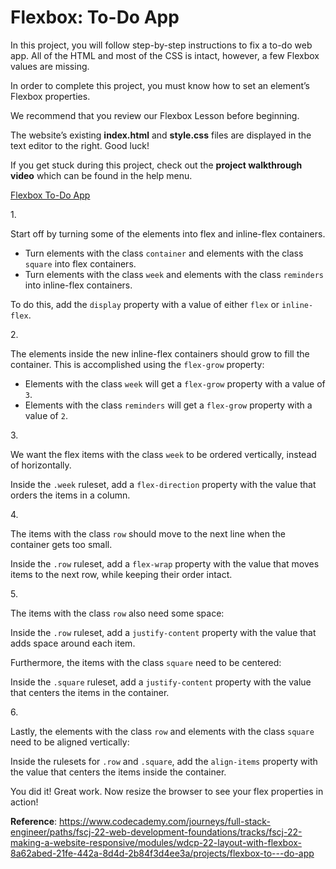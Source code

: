 # Flexbox: To-Do App

In this project, you will follow step-by-step instructions to fix a
to-do web app. All of the HTML and most of the CSS is intact, however, a
few Flexbox values are missing.

In order to complete this project, you must know how to set an element’s
Flexbox properties.

We recommend that you review our Flexbox Lesson before beginning.

The website’s existing **index.html** and **style.css** files are
displayed in the text editor to the right. Good luck!

If you get stuck during this project, check out the **project
walkthrough video** which can be found in the help menu.

[Flexbox To-Do App](https://www.youtube.com/watch?v=Nb7Do8DMRtY)

1\.

Start off by turning some of the elements into flex and inline-flex
containers.

- Turn elements with the class `container` and elements with the class
  `square` into flex containers.
- Turn elements with the class `week` and elements with the class
  `reminders` into inline-flex containers.

To do this, add the `display` property with a value of either `flex` or
`inline-flex`.

2\.

The elements inside the new inline-flex containers should grow to fill
the container. This is accomplished using the `flex-grow` property:

- Elements with the class `week` will get a `flex-grow` property with a
  value of `3`.
- Elements with the class `reminders` will get a `flex-grow` property
  with a value of `2`.

3\.

We want the flex items with the class `week` to be ordered vertically,
instead of horizontally.

Inside the `.week` ruleset, add a `flex-direction` property with the
value that orders the items in a column.

4\.

The items with the class `row` should move to the next line when the
container gets too small.

Inside the `.row` ruleset, add a `flex-wrap` property with the value
that moves items to the next row, while keeping their order intact.

5\.

The items with the class `row` also need some space:

Inside the `.row` ruleset, add a `justify-content` property with the
value that adds space around each item.

Furthermore, the items with the class `square` need to be centered:

Inside the `.square` ruleset, add a `justify-content` property with the
value that centers the items in the container.

6\.

Lastly, the elements with the class `row` and elements with the class
`square` need to be aligned vertically:

Inside the rulesets for `.row` and `.square`, add the `align-items`
property with the value that centers the items inside the container.

You did it! Great work. Now resize the browser to see your flex
properties in action!

**Reference**: https://www.codecademy.com/journeys/full-stack-engineer/paths/fscj-22-web-development-foundations/tracks/fscj-22-making-a-website-responsive/modules/wdcp-22-layout-with-flexbox-8a62abed-21fe-442a-8d4d-2b84f3d4ee3a/projects/flexbox-to---do-app
